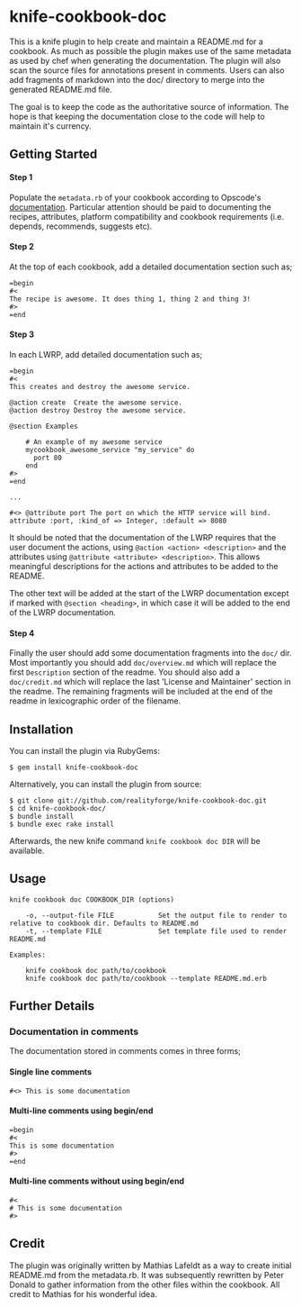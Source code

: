 # knife-cookbook-doc

This is a knife plugin to help create and maintain a README.md for a cookbook.
As much as possible the plugin makes use of the same metadata as used by chef
when generating the documentation. The plugin will also scan the source files
for annotations present in comments. Users can also add fragments of markdown
into the doc/ directory to merge into the generated README.md file.

The goal is to keep the code as the authoritative source of information. The
hope is that keeping the documentation close to the code will help to maintain
it's currency.

## Getting Started

#### Step 1

Populate the `metadata.rb` of your cookbook according to Opscode's
[documentation](http://docs.opscode.com/config_rb_metadata.html). Particular
attention should be paid to documenting the recipes, attributes, platform
compatibility and cookbook requirements (i.e. depends, recommends, suggests etc).

#### Step 2

At the top of each cookbook, add a detailed documentation section such as;

    =begin
    #<
    The recipe is awesome. It does thing 1, thing 2 and thing 3!
    #>
    =end

#### Step 3

In each LWRP, add detailed documentation such as;

    =begin
    #<
    This creates and destroy the awesome service.

    @action create  Create the awesome service.
    @action destroy Destroy the awesome service.

    @section Examples

        # An example of my awesome service
        mycookbook_awesome_service "my_service" do
          port 80
        end
    #>
    =end

    ...

    #<> @attribute port The port on which the HTTP service will bind.
    attribute :port, :kind_of => Integer, :default => 8080

It should be noted that the documentation of the LWRP requires that the user
document the actions, using `@action <action> <description>` and the attributes
using `@attribute <attribute> <description>`. This allows meaningful
descriptions for the actions and attributes to be added to the README.

The other text will be added at the start of the LWRP documentation
except if marked with `@section <heading>`, in which case it will be added
to the end of the LWRP documentation.

#### Step 4

Finally the user should add some documentation fragments into the `doc/` dir.
Most importantly you should add `doc/overview.md` which will replace the first
`Description` section of the readme. You should also add a `doc/credit.md` which
will replace the last 'License and Maintainer' section in the readme. The
remaining fragments will be included at the end of the readme in lexicographic
order of the filename.

## Installation

You can install the plugin via RubyGems:

    $ gem install knife-cookbook-doc

Alternatively, you can install the plugin from source:

    $ git clone git://github.com/realityforge/knife-cookbook-doc.git
    $ cd knife-cookbook-doc/
    $ bundle install
    $ bundle exec rake install

Afterwards, the new knife command `knife cookbook doc DIR` will be available.

## Usage

    knife cookbook doc COOKBOOK_DIR (options)

        -o, --output-file FILE           Set the output file to render to relative to cookbook dir. Defaults to README.md
        -t, --template FILE              Set template file used to render README.md

    Examples:

        knife cookbook doc path/to/cookbook
        knife cookbook doc path/to/cookbook --template README.md.erb

## Further Details

### Documentation in comments

The documentation stored in comments comes in three forms;

#### Single line comments

    #<> This is some documentation

#### Multi-line comments using begin/end

    =begin
    #<
    This is some documentation
    #>
    =end

#### Multi-line comments without using begin/end

    #<
    # This is some documentation
    #>


## Credit

The plugin was originally written by Mathias Lafeldt as a way to create
initial README.md from the metadata.rb. It was subsequently rewritten by
Peter Donald to gather information from the other files within the cookbook.
All credit to Mathias for his wonderful idea.
